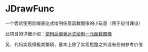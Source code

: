 # JDrawFunc
一个尝试使用后缀表达式绘制任意函数图像的小玩意（用于应付课设）

此项目的详细介绍：[使用后缀表达式绘制一元函数图像](http://melonl.net/2020/08/15/rpn/)

另，代码实现得极其繁琐，基本上除了实现思路之外没有任何参考价值

